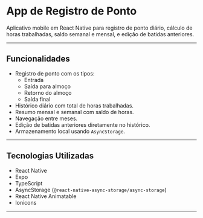 # App de Registro de Ponto

Aplicativo mobile em React Native para registro de ponto diário, cálculo de horas trabalhadas, saldo semanal e mensal, e edição de batidas anteriores.

---

## Funcionalidades

- Registro de ponto com os tipos:
  - Entrada
  - Saída para almoço
  - Retorno do almoço
  - Saída final
- Histórico diário com total de horas trabalhadas.
- Resumo mensal e semanal com saldo de horas.
- Navegação entre meses.
- Edição de batidas anteriores diretamente no histórico.
- Armazenamento local usando `AsyncStorage`.

---

## Tecnologias Utilizadas

- React Native
- Expo
- TypeScript
- AsyncStorage (`@react-native-async-storage/async-storage`)
- React Native Animatable
- Ionicons

---
